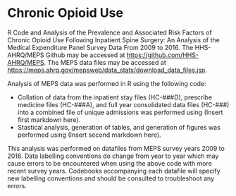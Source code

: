 # Chronic Opioid Use
R Code and Analysis of the Prevalence and Associated Risk Factors of Chronic Opioid Use Following Inpatient Spine Surgery: An Analysis of the Medical Expenditure Panel Survey Data From 2009 to 2016.
The HHS-AHRQ/MEPS Github may be accessed at https://github.com/HHS-AHRQ/MEPS.
The MEPS data files may be accessed at https://meps.ahrq.gov/mepsweb/data_stats/download_data_files.jsp.

Analysis of MEPS data was performed in R using the following code:
* Collation of data from the inpatient stay files (HC-###D), prescribe medicine files (HC-###A), and full year consolidated data files (HC-###) into a combined file of unique admissions was performed using (Insert first markdown here).
* Stastical analysis, generation of tables, and generation of figures was performed using (Insert second markdown here).

This analysis was performed on datafiles from MEPS survey years 2009 to 2016. Data labelling conventions do change from year to year which may cause errors to be encountered when using the above code with more recent survey years. Codebooks accompanying each datafile will specify new labelling conventions and should be consulted to troubleshoot any errors.

